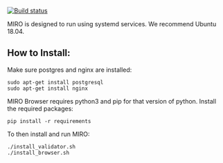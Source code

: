 [![Build status](https://travis-ci.org/rpki-miro/miro_2.0.svg?branch=master)](https://travis-ci.org/rpki-miro/miro_2.0)


MIRO is designed to run using systemd services. We recommend Ubuntu 18.04.


## How to Install:

Make sure postgres and nginx are installed:
```
sudo apt-get install postgresql
sudo apt-get install nginx
```

MIRO Browser requires python3 and pip for that version of python. Install the required packages:
```
pip install -r requirements
```

To then install and run MIRO:

```
./install_validator.sh
./install_browser.sh
```
